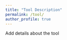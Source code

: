 ```yaml
---
title: "Tool Description"
permalink: /tool/
author_profile: true
---
```


Add details about the tool